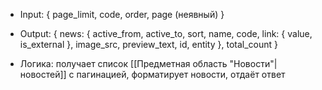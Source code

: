 * Input:
		{
			page_limit,
			code,
			order,
			page (неявный)
		}

* Output:
		{
			news: {
				active_from,
				active_to,
				sort,
				name,
				code,
				link: {
					value,
					is_external
				},
				image_src,
				preview_text,
				id,
				entity
			},
			total_count
		}

* Логика:
		получает список [[Предметная область "Новости"|новостей]] с пагинацией, форматирует новости, отдаёт ответ